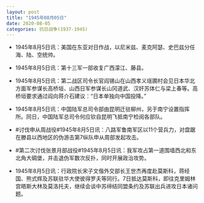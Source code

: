```yaml
---
layout: post
title: "1945年08月05日"
date: 2020-08-05
categories: 抗日战争(1937-1945)
---
```


<meta name="referrer" content="no-referrer" />

- 1945年8月5日讯：美国在东亚对日作战，以尼米兹、麦克阿瑟、史巴兹分任海、陆、空统帅。 

- 1945年8月5日讯：第十三军一部收复广西濛江、藤县。 

- 1945年8月5日讯：第二战区司令长官阎锡山在山西孝义瑶圃村会见日本华北方面军参谋长高桥垣、山西日军参谋长山冈道武、汉奸苏体仁与梁上春等。高桥垣要求通过阎向蒋介石建议：“日本单独向中国投降。” 

- 1945年8月5日讯：中国陆军总司令部由昆明迁驻柳州，另于南宁设置指挥所。同日，中国陆军总司令何应钦自昆明飞抵南宁检阅各部队。 

- #讨伐申从周战役#1945年8月5日讯：八路军鲁南军区以11个营兵力，对盘踞在滕县以西地区的伪游击第7纵队申从周部发起攻击。 

- #第二次讨伐张景月部战役#1945年8月5日讯：我军攻占第一道围墙西北和东北角大碉堡，并击退伪军数次反扑，同时开展政治攻势。 

- 1945年8月5日讯：行政院长宋子文偕外交部长王世杰再度赴莫斯科，蒋经国、熊式辉及苏联驻华大使彼得罗夫等同行。7日抵达莫斯科，即往克里姆林宫晤斯大林及莫洛托夫，继续会谈中苏缔结同盟条约及苏联出兵进攻日本诸问题。 

